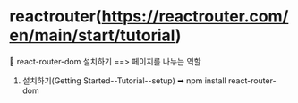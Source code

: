 # reactrouter(https://reactrouter.com/en/main/start/tutorial)

👴 react-router-dom 설치하기 ==> 페이지를 나누는 역할

1. 설치하기(Getting Started--Tutorial--setup) ➡ npm install react-router-dom


```

```
